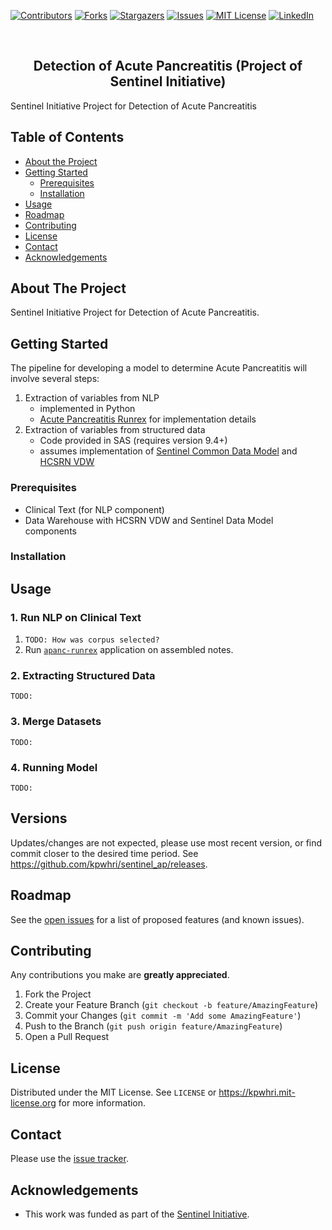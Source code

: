 <!-- PROJECT SHIELDS -->
<!--
*** I'm using markdown "reference style" links for readability.
*** Reference links are enclosed in brackets [ ] instead of parentheses ( ).
*** See the bottom of this document for the declaration of the reference variables
*** for contributors-url, forks-url, etc. This is an optional, concise syntax you may use.
*** https://www.markdownguide.org/basic-syntax/#reference-style-links
-->
[![Contributors][contributors-shield]][contributors-url]
[![Forks][forks-shield]][forks-url]
[![Stargazers][stars-shield]][stars-url]
[![Issues][issues-shield]][issues-url]
[![MIT License][license-shield]][license-url]
[![LinkedIn][linkedin-shield]][linkedin-url]



<!-- PROJECT LOGO -->
<br />
<div>
  <p>
    <!--a href="https://github.com/kpwhri/sentinel_ap">
      <img src="images/logo.png" alt="Logo">
    </a-->
  </p>

  <h2 align="center">Detection of Acute Pancreatitis (Project of Sentinel Initiative)</h2>

  <p>
    Sentinel Initiative Project for Detection of Acute Pancreatitis
  </p>
</div>


<!-- TABLE OF CONTENTS -->
## Table of Contents

* [About the Project](#about-the-project)
* [Getting Started](#getting-started)
  * [Prerequisites](#prerequisites)
  * [Installation](#installation)
* [Usage](#usage)
* [Roadmap](#roadmap)
* [Contributing](#contributing)
* [License](#license)
* [Contact](#contact)
* [Acknowledgements](#acknowledgements)



<!-- ABOUT THE PROJECT -->
## About The Project

Sentinel Initiative Project for Detection of Acute Pancreatitis.


<!-- GETTING STARTED -->
## Getting Started

The pipeline for developing a model to determine Acute Pancreatitis will involve several steps:
1. Extraction of variables from NLP
   * implemented in Python
   * [Acute Pancreatitis Runrex](https://github.com/kpwhri/apanc-runrex) for implementation details
2. Extraction of variables from structured data 
   * Code provided in SAS (requires version 9.4+)
   * assumes implementation of [Sentinel Common Data Model](https://www.sentinelinitiative.org/methods-data-tools) and [HCSRN VDW](https://www.hcsrn.org/en/Resources/VDW/)


### Prerequisites

* Clinical Text (for NLP component)
* Data Warehouse with HCSRN VDW and Sentinel Data Model components

### Installation
 


<!-- USAGE EXAMPLES -->
## Usage

### 1. Run NLP on Clinical Text

1. `TODO: How was corpus selected?`
2. Run [`apanc-runrex`](https://github.com/kpwhri/apanc-runrex/) application on assembled notes.

### 2. Extracting Structured Data

`TODO:`

### 3. Merge Datasets

`TODO:`


### 4. Running Model

`TODO:`

## Versions

<!-- Uses [SEMVER](https://semver.org/). -->

Updates/changes are not expected, please use most recent version, or find commit closer to the desired time period. See https://github.com/kpwhri/sentinel_ap/releases.

<!-- ROADMAP -->
## Roadmap

See the [open issues](https://github.com/kpwhri/sentinel_ap/issues) for a list of proposed features (and known issues).



<!-- CONTRIBUTING -->
## Contributing

Any contributions you make are **greatly appreciated**.

1. Fork the Project
2. Create your Feature Branch (`git checkout -b feature/AmazingFeature`)
3. Commit your Changes (`git commit -m 'Add some AmazingFeature'`)
4. Push to the Branch (`git push origin feature/AmazingFeature`)
5. Open a Pull Request


<!-- LICENSE -->
## License

Distributed under the MIT License. See `LICENSE` or https://kpwhri.mit-license.org for more information.



<!-- CONTACT -->
## Contact

Please use the [issue tracker](https://github.com/kpwhri/sentinel_ap/issues). 


<!-- ACKNOWLEDGEMENTS -->
## Acknowledgements

* This work was funded as part of the [Sentinel Initiative](https://www.fda.gov/safety/fdas-sentinel-initiative).



<!-- MARKDOWN LINKS & IMAGES -->
<!-- https://www.markdownguide.org/basic-syntax/#reference-style-links -->
[contributors-shield]: https://img.shields.io/github/contributors/kpwhri/sentinel_ap.svg?style=flat-square
[contributors-url]: https://github.com/kpwhri/sentinel_ap/graphs/contributors
[forks-shield]: https://img.shields.io/github/forks/kpwhri/sentinel_ap.svg?style=flat-square
[forks-url]: https://github.com/kpwhri/sentinel_ap/network/members
[stars-shield]: https://img.shields.io/github/stars/kpwhri/sentinel_ap.svg?style=flat-square
[stars-url]: https://github.com/kpwhri/sentinel_ap/stargazers
[issues-shield]: https://img.shields.io/github/issues/kpwhri/sentinel_ap.svg?style=flat-square
[issues-url]: https://github.com/kpwhri/sentinel_ap/issues
[license-shield]: https://img.shields.io/github/license/kpwhri/sentinel_ap.svg?style=flat-square
[license-url]: https://kpwhri.mit-license.org/
[linkedin-shield]: https://img.shields.io/badge/-LinkedIn-black.svg?style=flat-square&logo=linkedin&colorB=555
[linkedin-url]: https://www.linkedin.com/company/kaiserpermanentewashingtonresearch
<!-- [product-screenshot]: images/screenshot.png -->
